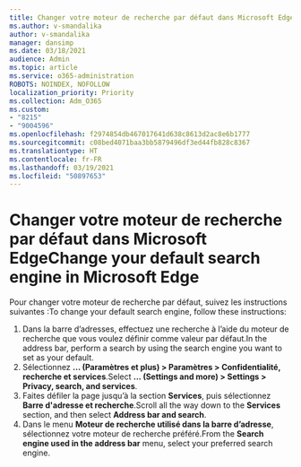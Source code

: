 ```yaml
---
title: Changer votre moteur de recherche par défaut dans Microsoft Edge
ms.author: v-smandalika
author: v-smandalika
manager: dansimp
ms.date: 03/18/2021
audience: Admin
ms.topic: article
ms.service: o365-administration
ROBOTS: NOINDEX, NOFOLLOW
localization_priority: Priority
ms.collection: Adm_O365
ms.custom:
- "8215"
- "9004596"
ms.openlocfilehash: f2974854db467017641d638c8613d2ac8e6b1777
ms.sourcegitcommit: c08bed4071baa3bb5879496df3ed44fb828c8367
ms.translationtype: HT
ms.contentlocale: fr-FR
ms.lasthandoff: 03/19/2021
ms.locfileid: "50897653"
---
```

# <a name="change-your-default-search-engine-in-microsoft-edge"></a><span data-ttu-id="29945-102">Changer votre moteur de recherche par défaut dans Microsoft Edge</span><span class="sxs-lookup"><span data-stu-id="29945-102">Change your default search engine in Microsoft Edge</span></span>

<span data-ttu-id="29945-103">Pour changer votre moteur de recherche par défaut, suivez les instructions suivantes :</span><span class="sxs-lookup"><span data-stu-id="29945-103">To change your default search engine, follow these instructions:</span></span>
1. <span data-ttu-id="29945-104">Dans la barre d’adresses, effectuez une recherche à l’aide du moteur de recherche que vous voulez définir comme valeur par défaut.</span><span class="sxs-lookup"><span data-stu-id="29945-104">In the address bar, perform a search by using the search engine you want to set as your default.</span></span>
2. <span data-ttu-id="29945-105">Sélectionnez **... (Paramètres et plus) > Paramètres > Confidentialité, recherche et services**.</span><span class="sxs-lookup"><span data-stu-id="29945-105">Select **... (Settings and more) > Settings > Privacy, search, and services**.</span></span>
3. <span data-ttu-id="29945-106">Faites défiler la page jusqu’à la section **Services**, puis sélectionnez **Barre d'adresse et recherche**.</span><span class="sxs-lookup"><span data-stu-id="29945-106">Scroll all the way down to the **Services** section, and then select **Address bar and search**.</span></span>
4. <span data-ttu-id="29945-107">Dans le menu **Moteur de recherche utilisé dans la barre d’adresse**, sélectionnez votre moteur de recherche préféré.</span><span class="sxs-lookup"><span data-stu-id="29945-107">From the **Search engine used in the address bar** menu, select your preferred search engine.</span></span>


